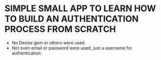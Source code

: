 # SIMPLE SMALL APP TO LEARN HOW TO BUILD AN AUTHENTICATION PROCESS FROM SCRATCH

* No Devise gem or others were used.
* Not even email or password were used, just a username for authentication.
